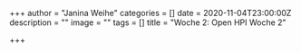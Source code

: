 +++
author = "Janina Weihe"
categories = []
date = 2020-11-04T23:00:00Z
description = ""
image = ""
tags = []
title = "Woche 2: Open HPI Woche 2"

+++
